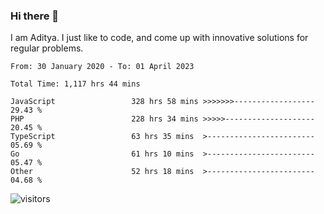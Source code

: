 ### Hi there 👋

I am Aditya. I just like to code, and come up with innovative solutions for regular problems.

<!--START_SECTION:waka-->

```text
From: 30 January 2020 - To: 01 April 2023

Total Time: 1,117 hrs 44 mins

JavaScript                 328 hrs 58 mins >>>>>>>------------------   29.43 %
PHP                        228 hrs 34 mins >>>>>--------------------   20.45 %
TypeScript                 63 hrs 35 mins  >------------------------   05.69 %
Go                         61 hrs 10 mins  >------------------------   05.47 %
Other                      52 hrs 18 mins  >------------------------   04.68 %
```

<!--END_SECTION:waka-->

![visitors](https://visitor-badge.glitch.me/badge?page_id=BrainBuzzer.visitor-badge&left_color=green&right_color=red)
